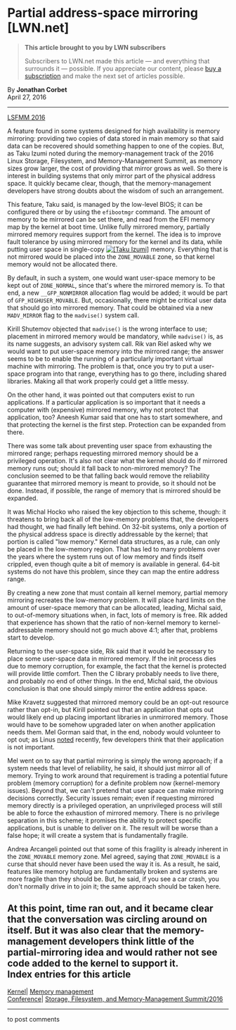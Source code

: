 # Partial address-space mirroring [LWN.net]

> **This article brought to you by LWN subscribers**
> 
> Subscribers to LWN.net made this article — and everything that surrounds it — possible. If you appreciate our content, please [buy a subscription](/Promo/nst-nag3/subscribe) and make the next set of articles possible. 

By **Jonathan Corbet**  
April 27, 2016 

* * *

[LSFMM 2016](/Articles/lsfmm2016/)

A feature found in some systems designed for high availability is memory mirroring: providing two copies of data stored in main memory so that said data can be recovered should something happen to one of the copies. But, as Taku Izumi noted during the memory-management track of the 2016 Linux Storage, Filesystem, and Memory-Management Summit, as memory sizes grow larger, the cost of providing that mirror grows as well. So there is interest in building systems that only mirror part of the physical address space. It quickly became clear, though, that the memory-management developers have strong doubts about the wisdom of such an arrangement. 

This feature, Taku said, is managed by the low-level BIOS; it can be configured there or by using the `efibootmgr` command. The amount of memory to be mirrored can be set there, and read from the EFI memory map by the kernel at boot time. Unlike fully mirrored memory, partially mirrored memory requires support from the kernel. The idea is to improve fault tolerance by using mirrored memory for the kernel and its data, while putting user space in single-copy [![\[Taku Izumi\]](https://static.lwn.net/images/conf/2016/lsfmm/TakuIzumi-sm.jpg)](/Articles/684873/) memory. Everything that is not mirrored would be placed into the `ZONE_MOVABLE` zone, so that kernel memory would not be allocated there. 

By default, in such a system, one would want user-space memory to be kept out of `ZONE_NORMAL`, since that's where the mirrored memory is. To that end, a new `__GFP_NONMIRROR` allocation flag would be added; it would be part of `GFP_HIGHUSER_MOVABLE`. But, occasionally, there might be critical user data that should go into mirrored memory. That could be obtained via a new `MADV_MIRROR` flag to the `madvise()` system call. 

Kirill Shutemov objected that `madvise()` is the wrong interface to use; placement in mirrored memory would be mandatory, while `madvise()` is, as its name suggests, an advisory system call. Rik van Riel asked why we would want to put user-space memory into the mirrored range; the answer seems to be to enable the running of a particularly important virtual machine with mirroring. The problem is that, once you try to put a user-space program into that range, everything has to go there, including shared libraries. Making all that work properly could get a little messy. 

On the other hand, it was pointed out that computers exist to run applications. If a particular application is so important that it needs a computer with (expensive) mirrored memory, why not protect that application, too? Aneesh Kumar said that one has to start somewhere, and that protecting the kernel is the first step. Protection can be expanded from there. 

There was some talk about preventing user space from exhausting the mirrored range; perhaps requesting mirrored memory should be a privileged operation. It's also not clear what the kernel should do if mirrored memory runs out; should it fall back to non-mirrored memory? The conclusion seemed to be that falling back would remove the reliability guarantee that mirrored memory is meant to provide, so it should not be done. Instead, if possible, the range of memory that is mirrored should be expanded. 

It was Michal Hocko who raised the key objection to this scheme, though: it threatens to bring back all of the low-memory problems that, the developers had thought, we had finally left behind. On 32-bit systems, only a portion of the physical address space is directly addressable by the kernel; that portion is called "low memory." Kernel data structures, as a rule, can only be placed in the low-memory region. That has led to many problems over the years where the system runs out of low memory and finds itself crippled, even though quite a bit of memory is available in general. 64-bit systems do not have this problem, since they can map the entire address range. 

By creating a new zone that must contain all kernel memory, partial memory mirroring recreates the low-memory problem. It will place hard limits on the amount of user-space memory that can be allocated, leading, Michal said, to out-of-memory situations when, in fact, lots of memory is free. Rik added that experience has shown that the ratio of non-kernel memory to kernel-addressable memory should not go much above 4:1; after that, problems start to develop. 

Returning to the user-space side, Rik said that it would be necessary to place some user-space data in mirrored memory. If the init process dies due to memory corruption, for example, the fact that the kernel is protected will provide little comfort. Then the C library probably needs to live there, and probably no end of other things. In the end, Michal said, the obvious conclusion is that one should simply mirror the entire address space. 

Mike Kravetz suggested that mirrored memory could be an opt-out resource rather than opt-in, but Kirill pointed out that an application that opts out would likely end up placing important libraries in unmirrored memory. Those would have to be somehow upgraded later on when another application needs them. Mel Gorman said that, in the end, nobody would volunteer to opt out; as Linus [noted](/Articles/682769/) recently, few developers think that their application is not important. 

Mel went on to say that partial mirroring is simply the wrong approach; if a system needs that level of reliability, he said, it should just mirror all of memory. Trying to work around that requirement is trading a potential future problem (memory corruption) for a definite problem now (kernel-memory issues). Beyond that, we can't pretend that user space can make mirroring decisions correctly. Security issues remain; even if requesting mirrored memory directly is a privileged operation, an unprivileged process will still be able to force the exhaustion of mirrored memory. There is no privilege separation in this scheme; it promises the ability to protect specific applications, but is unable to deliver on it. The result will be worse than a false hope; it will create a system that is fundamentally fragile. 

Andrea Arcangeli pointed out that some of this fragility is already inherent in the `ZONE_MOVABLE` memory zone. Mel agreed, saying that `ZONE_MOVABLE` is a curse that should never have been used the way it is. As a result, he said, features like memory hotplug are fundamentally broken and systems are more fragile than they should be. But, he said, if you see a car crash, you don't normally drive in to join it; the same approach should be taken here. 

At this point, time ran out, and it became clear that the conversation was circling around on itself. But it was also clear that the memory-management developers think little of the partial-mirroring idea and would rather not see code added to the kernel to support it.  
Index entries for this article  
---  
[Kernel](/Kernel/Index)| [Memory management](/Kernel/Index#Memory_management)  
[Conference](/Archives/ConferenceIndex/)| [Storage, Filesystem, and Memory-Management Summit/2016](/Archives/ConferenceIndex/#Storage_Filesystem_and_Memory-Management_Summit-2016)  
  


* * *

to post comments 
